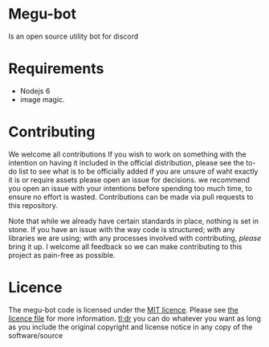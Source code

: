# Megu-bot
Is an open source utility bot for discord

# Requirements

- Nodejs 6
- image magic.

# Contributing

We welcome all contributions If you wish to work on something with the intention on having it included in the official distribution, please see the to-do list to see what is to be officially added if you are unsure of waht exactly it is or require assets please open an issue for decisions. we recommend you open an issue with your intentions before spending too much time, to ensure no effort is wasted. Contributions can be made via pull requests to this repository.

Note that while we already have certain standards in place, nothing is set in stone. If you have an issue with the way code is structured; with any libraries we are using; with any processes involved with contributing, *please* bring it up. I welcome all feedback so we can make contributing to this project as pain-free as possible.

# Licence

The megu-bot code is licensed under the [MIT licence](https://opensource.org/licenses/MIT). Please see [the licence file](LICENCE) for more information. [tl;dr](https://tldrlegal.com/license/mit-license) you can do whatever you want as long as you include the original copyright and license notice in any copy of the software/source
